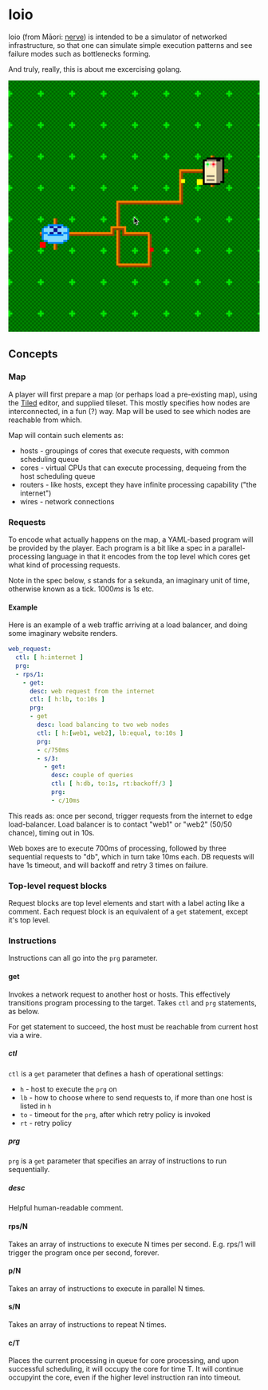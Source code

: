 # Ioio

Ioio (from Māori: [nerve](https://maoridictionary.co.nz/search?keywords=ioio)) is intended to be a simulator of networked infrastructure, so that one can simulate simple execution patterns and see failure modes such as bottlenecks forming.

And truly, really, this is about me excercising golang.

![](ioio.gif)

## Concepts

### Map

A player will first prepare a map (or perhaps load a pre-existing map), using the [Tiled](https://www.mapeditor.org/) editor, and supplied tileset. This mostly specifies how nodes are interconnected, in a fun (?) way. Map will be used to see which nodes are reachable from which.

Map will contain such elements as:

* hosts - groupings of cores that execute requests, with common scheduling queue
* cores - virtual CPUs that can execute processing, dequeing from the host scheduling queue
* routers - like hosts, except they have infinite processing capability ("the internet")
* wires - network connections

### Requests

To encode what actually happens on the map, a YAML-based program will be provided by the player. Each program is a bit like a spec in a parallel-processing language in that it encodes from the top level which cores get what kind of processing requests.

Note in the spec below, *s* stands for a sekunda, an imaginary unit of time, otherwise known as a tick. 1000*ms* is 1*s* etc.

#### Example

Here is an example of a web traffic arriving at a load balancer, and doing some imaginary website renders.

```yml
web_request:
  ctl: [ h:internet ]
  prg: 
  - rps/1:
    - get:
      desc: web request from the internet
      ctl: [ h:lb, to:10s ]
      prg:
      - get
        desc: load balancing to two web nodes
        ctl: [ h:[web1, web2], lb:equal, to:10s ]
        prg:
        - c/750ms
        - s/3:
          - get:
            desc: couple of queries
            ctl: [ h:db, to:1s, rt:backoff/3 ]
            prg:
            - c/10ms
```

This reads as: once per second, trigger requests from the internet to edge load-balancer. Load balancer is to contact "web1" or "web2" (50/50 chance), timing out in 10s.

Web boxes are to execute 700ms of processing, followed by three sequential requests to "db", which in turn take 10ms each. DB requests will have 1s timeout, and will backoff and retry 3 times on failure.

### Top-level request blocks

Request blocks are top level elements and start with a label acting like a comment. Each request block is an equivalent of a `get` statement, except it's top level.

### Instructions

Instructions can all go into the `prg` parameter.

#### get

Invokes a network request to another host or hosts. This effectively transitions program processing to the target. Takes `ctl` and `prg` statements, as below.

For get statement to succeed, the host must be reachable from current host via a wire.

##### ctl

`ctl` is a `get` parameter that defines a hash of operational settings:

* `h` - host to execute the `prg` on
* `lb` - how to choose where to send requests to, if more than one host is listed in `h`
* `to` - timeout for the `prg`, after which retry policy is invoked
* `rt` - retry policy

##### prg

`prg` is a `get` parameter that specifies an array of instructions to run sequentially.

##### desc

Helpful human-readable comment.

#### rps/N

Takes an array of instructions to execute N times per second. E.g. rps/1 will trigger the program once per second, forever.

#### p/N

Takes an array of instructions to execute in parallel N times.

#### s/N

Takes an array of instructions to repeat N times.

#### c/T

Places the current processing in queue for core processing, and upon successful scheduling, it will occupy the core for time T. It will continue occupyint the core, even if the higher level instruction ran into timeout.

